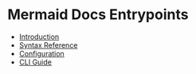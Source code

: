 # Mermaid Docs Entrypoints

- [Introduction](https://mermaid.js.org/intro)
- [Syntax Reference](https://mermaid.js.org/syntax/)
- [Configuration](https://mermaid.js.org/configuration/usage.html)
- [CLI Guide](https://mermaid.js.org/cli.html) 